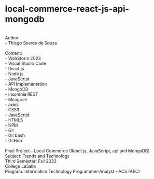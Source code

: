 # local-commerce-react-js-api-mongodb

<br/>
Author:
<br/>
- Thiago Soares de Souza
<br/>
<br/>
Content:
<br/>
- WebStorm 2023
<br/>
- Visual Studio Code
<br/>
- React js
<br/>
- Node js
<br/>
- JavaScript
<br/>
- API Implementation
<br/>
- MongoDB
<br/>
- Insomnia REST
<br/>
- Mongose
<br/>
- axios
<br/>
- CSS3
<br/>
- JavaScript
<br/>
- HTML5
<br/>
- NPM
<br/>
- Git
<br/>
- Git bash
<br/>
- GitHub
<br/>
<br/>
Final Project - Local Commerce (React js, JavaScript, api and MongoDB)
<br/>
Subject: Trends and Technology
<br/>
Third Semester: Fall 2023
<br/>
College LaSalle
<br/>
Program: Information Technology Programmer-Analyst - ACS (AEC)


